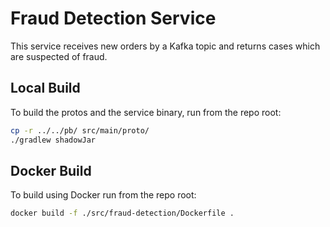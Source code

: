 # Fraud Detection Service

This service receives new orders by a Kafka topic and returns cases which are
suspected of fraud.

## Local Build

To build the protos and the service binary, run from the repo root:

```sh
cp -r ../../pb/ src/main/proto/
./gradlew shadowJar
```

## Docker Build

To build using Docker run from the repo root:

```sh
docker build -f ./src/fraud-detection/Dockerfile .
```